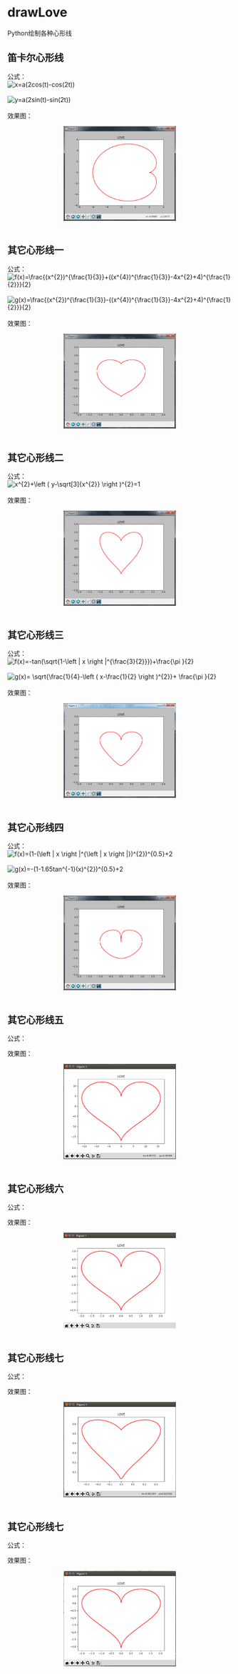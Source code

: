 # drawLove
Python绘制各种心形线

## 笛卡尔心形线<br>
公式：<br>
<img src="https://latex.codecogs.com/png.latex?x=a(2cos(t)-cos(2t))" title="x=a(2cos(t)-cos(2t))" /><br><br>
<img src="https://latex.codecogs.com/png.latex?y=a(2sin(t)-sin(2t))" title="y=a(2sin(t)-sin(2t))" />
<br><br>
效果图：<br>
<div align=center><img src="images/aa.png" width = "50%" /></div><br>


## 其它心形线一<br>
公式：<br>
<img src="https://latex.codecogs.com/png.latex?f(x)=\frac{(x^{2})^{\frac{1}{3}}&plus;((x^{4})^{\frac{1}{3}}-4x^{2}&plus;4)^{\frac{1}{2}}}{2}" title="f(x)=\frac{(x^{2})^{\frac{1}{3}}+((x^{4})^{\frac{1}{3}}-4x^{2}+4)^{\frac{1}{2}}}{2}" /><br><br>
<img src="https://latex.codecogs.com/png.latex?g(x)=\frac{(x^{2})^{\frac{1}{3}}-((x^{4})^{\frac{1}{3}}-4x^{2}&plus;4)^{\frac{1}{2}}}{2}" title="g(x)=\frac{(x^{2})^{\frac{1}{3}}-((x^{4})^{\frac{1}{3}}-4x^{2}+4)^{\frac{1}{2}}}{2}" />
<br><br>
效果图：<br>
<div align=center><img src="images/bb.png" width = "50%" /></div><br>


## 其它心形线二<br>
公式：<br>
<img src="https://latex.codecogs.com/png.latex?x^{2}&plus;\left&space;(&space;y-\sqrt[3]{x^{2}}&space;\right&space;)^{2}=1" title="x^{2}+\left ( y-\sqrt[3]{x^{2}} \right )^{2}=1" />
<br><br>
效果图：<br>
<div align=center><img src="images/cc.png" width = "50%" /></div><br>


## 其它心形线三<br>
公式：<br>
<img src="https://latex.codecogs.com/png.latex?f(x)=-tan(\sqrt{1-\left&space;|&space;x&space;\right&space;|^{\frac{3}{2}}})&plus;\frac{\pi&space;}{2}" title="f(x)=-tan(\sqrt{1-\left | x \right |^{\frac{3}{2}}})+\frac{\pi }{2}" /><br><br>
<img src="https://latex.codecogs.com/png.latex?g(x)=&space;\sqrt{\frac{1}{4}-\left&space;(&space;x-\frac{1}{2}&space;\right&space;)^{2}}&plus;&space;\frac{\pi&space;}{2}" title="g(x)= \sqrt{\frac{1}{4}-\left ( x-\frac{1}{2} \right )^{2}}+ \frac{\pi }{2}" />
<br><br>
效果图：<br>
<div align=center><img src="images/dd.png" width = "50%" /></div><br>


## 其它心形线四<br>
公式：<br>
<img src="https://latex.codecogs.com/png.latex?f(x)=(1-(\left&space;|&space;x&space;\right&space;|^{\left&space;|&space;x&space;\right&space;|})^{2})^{0.5}&plus;2" title="f(x)=(1-(\left | x \right |^{\left | x \right |})^{2})^{0.5}+2" /><br><br>
<img src="https://latex.codecogs.com/png.latex?g(x)=-(1-1.65tan^{-1}(x)^{2})^{0.5}&plus;2" title="g(x)=-(1-1.65tan^{-1}(x)^{2})^{0.5}+2" />
<br><br>
效果图：<br>
<div align=center><img src="images/ee.png" width = "50%" /></div><br>


## 其它心形线五<br>
公式：<br>

效果图：<br>
<div align=center><img src="images/love6.png" width = "50%" /></div><br>


## 其它心形线六<br>
公式：<br>

效果图：<br>
<div align=center><img src="images/love7.png" width = "50%" /></div><br>

## 其它心形线七<br>
公式：<br>

效果图：<br>
<div align=center><img src="images/love8.png" width = "50%" /></div><br>


## 其它心形线七<br>
公式：<br>

效果图：<br>
<div align=center><img src="images/love9.png" width = "50%" /></div><br>
